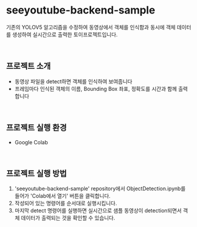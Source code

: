 # seeyoutube-backend-sample
기존의 YOLOV5 알고리즘을 수정하여 동영상에서 객체를 인식함과 동시에 객체 데이터를 생성하여 실시간으로 출력한 토이프로젝트입니다.

</br>

## 프로젝트 소개

- 동영상 파일을 detect하면 객체를 인식하여 보여줍니다
- 프레임마다 인식된 객체의 이름, Bounding Box 좌표, 정확도를 시간과 함께 출력합니다

</br>

## 프로젝트 실행 환경 

- Google Colab

</br>

## 프로젝트 실행 방법

1. 'seeyoutube-backend-sample' repository에서 ObjectDetection.ipynb를 들어가 'Colab에서 열기' 버튼을 클릭합니다.
2. 작성되어 있는 명령어를 순서대로 실행시킵니다.
3. 마지막 detect 명령어를 실행하면 실시간으로 샘플 동영상이 detection되면서 객체 데이터가 출력되는 것을 확인할 수 있습니다. 
